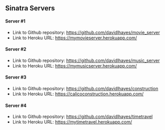 ## Sinatra Servers

#### Server #1
- Link to Github repository: https://github.com/davidlhayes/movie_server
- Link to Heroku URL: https://mymovieserver.herokuapp.com/

#### Server #2
- Link to Github repository: https://github.com/davidlhayes/music_server
- Link to Heroku URL: https://mymusicserver.herokuapp.com/

#### Server #3
- Link to Github repository: https://github.com/davidlhayes/construction
- Link to Heroku URL: https://calicoconstruction.herokuapp.com/

#### Server #4
- Link to Github repository: https://github.com/davidlhayes/timetravel
- Link to Heroku URL: https://mytimetravel.herokuapp.com/
